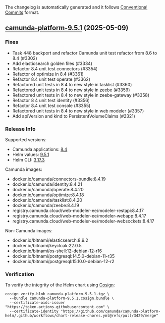 The changelog is automatically generated and it follows [Conventional Commits](https://www.conventionalcommits.org/en/v1.0.0/) format.

## [camunda-platform-9.5.1](https://github.com/camunda/camunda-platform-helm/releases/tag/camunda-platform-9.5.1) (2025-05-09)

### Fixes

- Task 448 backport and refactor Camunda unit test refactor from 8.6 to 8.4 (#3302)
- Add elasticsearch golden files (#3334)
- Refactor 8.4 unit test connectors (#3354)
- Refactor of optimize in 8.4 (#3361)
- Refactor 8.4 unit test operate (#3362)
- Refactored unit tests in 8.4 to new style in tasklist (#3360)
- Refactored unit tests in 8.4 to new style in zeebe (#3359)
- Refactored unit tests in 8.4 to new style in zeebe-gateway (#3358)
- Refactor 8 4 unit test identity (#3356)
- Refactor 8.4 unit test console (#3355)
- Refactored unit tests in 8.4 to new style in web modeler (#3357)
- Add apiVersion and kind to PersistentVolumeClaims (#2321)

<!-- generated by git-cliff -->
### Release Info

Supported versions:

- Camunda applications: [8.4](https://github.com/camunda/camunda-platform/releases?q=tag%3A8.4&expanded=true)
- Helm values: [9.5.1](https://artifacthub.io/packages/helm/camunda/camunda-platform/9.5.1#parameters)
- Helm CLI: [3.17.3](https://github.com/helm/helm/releases/tag/v3.17.3)

Camunda images:

- docker.io/camunda/connectors-bundle:8.4.19
- docker.io/camunda/identity:8.4.21
- docker.io/camunda/operate:8.4.20
- docker.io/camunda/optimize:8.4.18
- docker.io/camunda/tasklist:8.4.20
- docker.io/camunda/zeebe:8.4.19
- registry.camunda.cloud/web-modeler-ee/modeler-restapi:8.4.17
- registry.camunda.cloud/web-modeler-ee/modeler-webapp:8.4.17
- registry.camunda.cloud/web-modeler-ee/modeler-websockets:8.4.17

Non-Camunda images:

- docker.io/bitnami/elasticsearch:8.9.2
- docker.io/bitnami/keycloak:22.0.5
- docker.io/bitnami/os-shell:12-debian-12-r16
- docker.io/bitnami/postgresql:14.5.0-debian-11-r35
- docker.io/bitnami/postgresql:15.10.0-debian-12-r2

### Verification

To verify the integrity of the Helm chart using [Cosign](https://docs.sigstore.dev/signing/quickstart/):

```shell
cosign verify-blob camunda-platform-9.5.1.tgz \
  --bundle camunda-platform-9.5.1.cosign.bundle \
  --certificate-oidc-issuer "https://token.actions.githubusercontent.com" \
  --certificate-identity "https://github.com/camunda/camunda-platform-helm/.github/workflows/chart-release-chores.yml@refs/pull/3429/merge"
```
